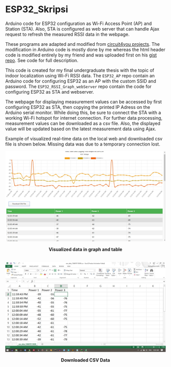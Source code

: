 # ESP32_Skripsi
Arduino code for ESP32 configuration as Wi-Fi Access Point (AP) and Station (STA). Also, STA is configured as web server that can handle Ajax request to refresh the measured RSSI data in the webpage. 

These programs are adapted and modified from [circuit4you projects](https://circuits4you.com/). The modification in Arduino code is mostly done by me whereas the html header code is modified entirely by my friend and was uploaded first on his [gist repo](https://gist.github.com/mwafa/c3a70e72e3064bcd1f3a6744e1128229#file-realtime-grafik-ajax-polling-html). See code for full description. 

This code is created for my final undergraduate thesis with the topic of indoor localization using Wi-Fi RSSI data. The `ESP32_AP` repo contain an Arduino code for configuring ESP32 as an AP with the custom SSID and password. The `ESP32_RSSI_Graph_webServer` repo contain the code for configuring ESP32 as STA and webserver. 

The webpage for displaying measurement values can be accessed by first configuring ESP32 as STA, then copying the printed IP Adress on the Arduino serial monitor. While doing this, be sure to connect the STA with a working Wi-Fi hotspot for internet connection. For further data processing, measurement values can be downloaded as a csv file. Also, the displayed value will be updated based on the latest measurement data using Ajax.

Example of visualized real-time data on the local web and downloaded csv file is shown below. Missing data was due to a temporary connection lost. 

![alt Visualized data](https://github.com/effendev/ESP32_Skripsi/blob/master/data1.jpeg "Visualized data in graph and table")
<p align="center">
	<b>Visualized data in graph and table</b><br>
	<br>
</p>

![alt CSV data](https://github.com/effendev/ESP32_Skripsi/blob/master/data2.jpeg "Downloaded CSV data")

<p align="center">
	<b>Downloaded CSV Data</b><br>
</p>

